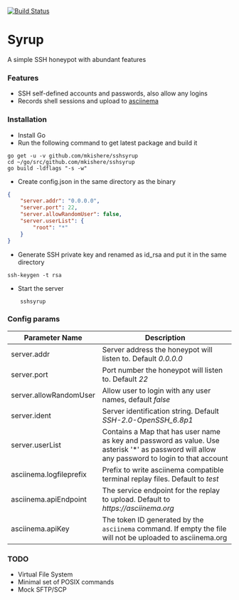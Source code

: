 [![Build Status](https://api.travis-ci.org/mkishere/sshsyrup.svg)](http://travis-ci.org/mkishere/sshsyrup)
# Syrup
A simple SSH honeypot with abundant features

### Features
- SSH self-defined accounts and passwords, also allow any logins
- Records shell sessions and upload to [asciinema](https://asciinema.org)

### Installation
* Install Go
* Run the following command to get latest package and build it
```
go get -u -v github.com/mkishere/sshsyrup
cd ~/go/src/github.com/mkishere/sshsyrup
go build -ldflags "-s -w"
```
* Create config.json in the same directory as the binary
```json
{
    "server.addr": "0.0.0.0",
    "server.port": 22,
    "server.allowRandomUser": false,
    "server.userList": {
        "root": "*"
    }
}
```
* Generate SSH private key and renamed as id_rsa and put it in the same directory
```
ssh-keygen -t rsa
```
* Start the server
```
    sshsyrup
```
### Config params
Parameter Name | Description
-------------- | -----------
server.addr | Server address the honeypot will listen to. Default _0.0.0.0_
server.port | Port number the honeypot will listen to. Default _22_
server.allowRandomUser | Allow user to login with any user names, default _false_
server.ident | Server identification string. Default _SSH-2.0-OpenSSH_6.8p1_
server.userList | Contains a Map that has user name as key and password as value. Use asterisk '*' as password will allow any password to login to that account
asciinema.logfileprefix | Prefix to write asciinema compatible terminal replay files. Default to _test_
asciinema.apiEndpoint | The service endpoint for the replay to upload. Default to _https://asciinema.org_
asciinema.apiKey | The token ID generated by the `asciinema` command. If empty the file will not be uploaded to asciinema.org


### TODO
- Virtual File System
- Minimal set of POSIX commands
- Mock SFTP/SCP
